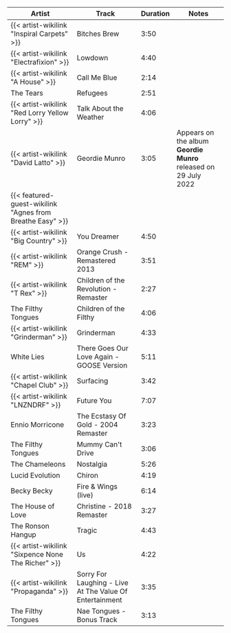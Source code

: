 | Artist                                                    | Track                                                   | Duration | Notes                                                           |
|-----------------------------------------------------------|---------------------------------------------------------|----------|-----------------------------------------------------------------|
| {{< artist-wikilink "Inspiral Carpets" >}}                | Bitches Brew                                            | 3:50     |                                                                 |
| {{< artist-wikilink "Electrafixion" >}}                   | Lowdown                                                 | 4:40     |                                                                 |
| {{< artist-wikilink "A House" >}}                         | Call Me Blue                                            | 2:14     |                                                                 |
| The Tears                                                 | Refugees                                                | 2:51     |                                                                 |
| {{< artist-wikilink "Red Lorry Yellow Lorry" >}}          | Talk About the Weather                                  | 4:06     |                                                                 |
| {{< artist-wikilink "David Latto" >}}                     | Geordie Munro                                           | 3:05     | Appears on the album **Geordie Munro** released on 29 July 2022 |
| {{< featured-guest-wikilink "Agnes from Breathe Easy" >}} |                                                         |          |                                                                 |
| {{< artist-wikilink "Big Country" >}}                     | You Dreamer                                             | 4:50     |                                                                 |
| {{< artist-wikilink "REM" >}}                             | Orange Crush - Remastered 2013                          | 3:51     |                                                                 |
| {{< artist-wikilink "T Rex" >}}                           | Children of the Revolution - Remaster                   | 2:27     |                                                                 |
| The Filthy Tongues                                        | Children of the Filthy                                  | 4:06     |                                                                 |
| {{< artist-wikilink "Grinderman" >}}                      | Grinderman                                              | 4:33     |                                                                 |
| White Lies                                                | There Goes Our Love Again - GOOSE Version               | 5:11     |                                                                 |
| {{< artist-wikilink "Chapel Club" >}}                     | Surfacing                                               | 3:42     |                                                                 |
| {{< artist-wikilink "LNZNDRF" >}}                         | Future You                                              | 7:07     |                                                                 |
| Ennio Morricone                                           | The Ecstasy Of Gold - 2004 Remaster                     | 3:23     |                                                                 |
| The Filthy Tongues                                        | Mummy Can't Drive                                       | 3:06     |                                                                 |
| The Chameleons                                            | Nostalgia                                               | 5:26     |                                                                 |
| Lucid Evolution                                           | Chiron                                                  | 4:19     |                                                                 |
| Becky Becky                                               | Fire & Wings (live)                                     | 6:14     |                                                                 |
| The House of Love                                         | Christine - 2018 Remaster                               | 3:27     |                                                                 |
| The Ronson Hangup                                         | Tragic                                                  | 4:43     |                                                                 |
| {{< artist-wikilink "Sixpence None The Richer" >}}        | Us                                                      | 4:22     |                                                                 |
| {{< artist-wikilink "Propaganda" >}}                      | Sorry For Laughing - Live At The Value Of Entertainment | 3:35     |                                                                 |
| The Filthy Tongues                                        | Nae Tongues - Bonus Track                               | 3:13     |                                                                 |
